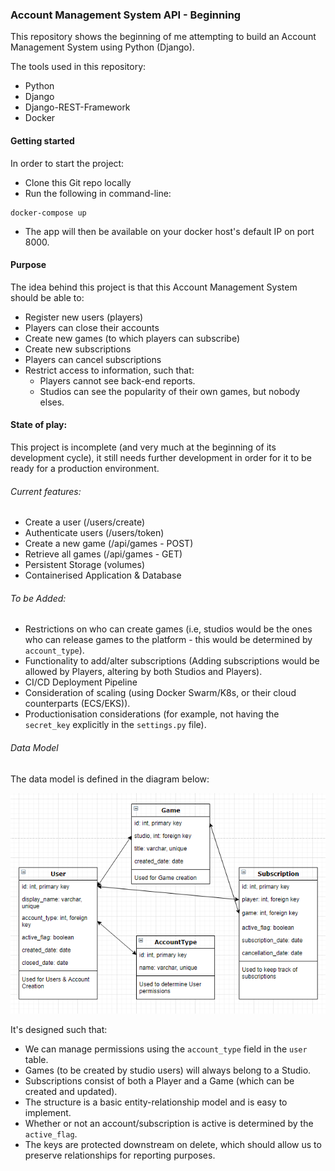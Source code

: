 ### Account Management System API - Beginning

This repository shows the beginning of me attempting to build an Account Management System using Python (Django).

The tools used in this repository:
 - Python
 - Django
 - Django-REST-Framework
 - Docker

#### Getting started

In order to start the project:

- Clone this Git repo locally
- Run the following in command-line:

```
docker-compose up
```

- The app will then be available on your docker host's default IP on port 8000.

#### Purpose

The idea behind this project is that this Account Management System should be able to:
- Register new users (players)
- Players can close their accounts
- Create new games (to which players can subscribe)
- Create new subscriptions
- Players can cancel subscriptions
- Restrict access to information, such that:
    - Players cannot see back-end reports.
    - Studios can see the popularity of their own games, but nobody elses.
    

#### State of play:
This project is incomplete (and very much at the beginning of its development cycle), it still needs further development in order for it to be ready for a production environment.

###### Current features:
- Create a user (/users/create)
- Authenticate users (/users/token)
- Create a new game (/api/games - POST)
- Retrieve all games (/api/games - GET)
- Persistent Storage (volumes)
- Containerised Application & Database

###### To be Added:
- Restrictions on who can create games (i.e, studios would be the ones who can release games to the platform - this would be determined by `account_type`).
- Functionality to add/alter subscriptions (Adding subscriptions would be allowed by Players, altering by both Studios and Players).
- CI/CD Deployment Pipeline
- Consideration of scaling (using Docker Swarm/K8s, or their cloud counterparts (ECS/EKS)).
- Productionisation considerations (for example, not having the `secret_key` explicitly in the `settings.py` file).

###### Data Model

The data model is defined in the diagram below:

![title](/Data_Model.PNG)

It's designed such that:

- We can manage permissions using the `account_type` field in the `user` table.
- Games (to be created by studio users) will always belong to a Studio.
- Subscriptions consist of both a Player and a Game (which can be created and updated).
- The structure is a basic entity-relationship model and is easy to implement.
- Whether or not an account/subscription is active is determined by the `active_flag`.
- The keys are protected downstream on delete, which should allow us to preserve relationships for reporting purposes. 

